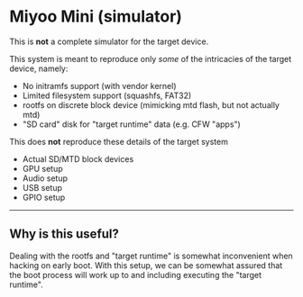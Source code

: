 Miyoo Mini (simulator)
======================

This is **not** a complete simulator for the target device.

This system is meant to reproduce only *some* of the intricacies of the target
device, namely:

 - No initramfs support (with vendor kernel)
 - Limited filesystem support (squashfs, FAT32)
 - rootfs on discrete block device (mimicking mtd flash, but not actually mtd)
 - "SD card" disk for "target runtime" data (e.g. CFW "apps")

This does **not** reproduce these details of the target system

 - Actual SD/MTD block devices
 - GPU setup
 - Audio setup
 - USB setup
 - GPIO setup

* * *

Why is this useful?
-------------------

Dealing with the rootfs and "target runtime" is somewhat inconvenient when
hacking on early boot. With this setup, we can be somewhat assured that the
boot process will work up to and including executing the "target runtime".
